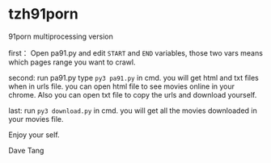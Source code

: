 # tzh91porn
91porn multiprocessing version

first：
Open pa91.py and edit `START` and `END` variables, those two vars means which pages range you want to crawl.

second:
run pa91.py 
type `py3 pa91.py` in cmd. you will get html and txt files when in urls file.
you can open html file to see movies online in your chrome. Also you can open txt file to copy the urls and download yourself.

last:
run `py3 download.py` in cmd.
you will get all the movies downloaded in your movies file.

Enjoy your self.

Dave Tang

